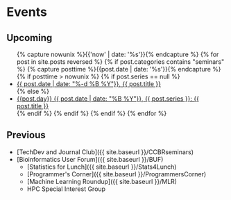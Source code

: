 # Events

## Upcoming

<ul>
    {% capture nowunix %}{{'now' | date: '%s'}}{% endcapture %}
    {% for post in site.posts reversed %}
    {% if post.categories contains "seminars" %}
        {% capture posttime %}{{post.date | date: '%s'}}{% endcapture %}
        {% if posttime > nowunix %}
            {% if post.series == null %}
                <li>
                    <a href="{{ post.url }}">{{ post.date | date: "%-d %B %Y"}}, {{ post.title }}</a>
                </li>
            {% else %}
                <li>
                    <a href="{{ post.url }}">{{post.day}} {{ post.date | date: "%B %Y"}}, {{ post.series }}: {{ post.title }}</a>
                </li>
            {% endif %}
        {% endif %}
    {% endif %}
    {% endfor %}
</ul>

## Previous

* [TechDev and Journal Club]({{ site.baseurl }}/CCBRseminars)
* [Bioinformatics User Forum]({{ site.baseurl }}/BUF)
    * [Statistics for Lunch]({{ site.baseurl }}/Stats4Lunch)
    * [Programmer's Corner]({{ site.baseurl }}/ProgrammersCorner)
    * [Machine Learning Roundup]({{ site.baseurl }}/MLR)
    * HPC Special Interest Group
